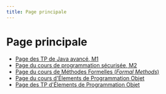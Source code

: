 ```yaml
---
title: Page principale
---
```


Page principale
===============

- [Page des TP de Java avancé, M1](m1javaa)
- [Page du cours de programmation sécurisée, M2](m2jca)
- [Page du cours de Méthodes Formelles (*Formal Methods*)](m2mf)
- [Page du cours d'Élements de Programmation Objet](l2epo)
- [Page des TP d'Élements de Programmation Objet](l2epotp)
